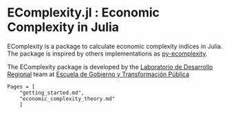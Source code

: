 # EComplexity.jl : Economic Complexity in Julia

EComplexity is a package to calculate economic complexity indices in Julia. The package is inspired by others implementations as [py-ecomplexity](https://github.com/cid-harvard/py-ecomplexity/tree/master).

The EComplexity package is developed by the [Laboratorio de Desarrollo Regional](https://egobiernoytp.tec.mx/es/investigacion/laboratorio-desarrollo-regional) team at [Escuela de Gobierno y Transformación Pública](https://egobiernoytp.tec.mx/es) 

```@contents
Pages = [
    "getting_started.md",
    "economic_complexity_theory.md"
    ]
```
